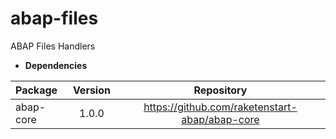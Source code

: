 # abap-files
ABAP Files Handlers

- **Dependencies**

| Package           | Version  | Repository                                      |
| :---------------- | :------: | :---------------------------------------------: |
| abap-core         |   1.0.0  | https://github.com/raketenstart-abap/abap-core  |

